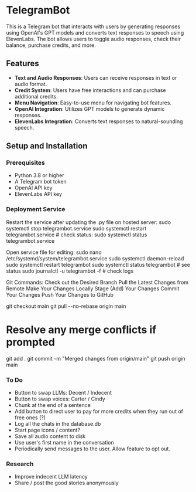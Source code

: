 # TelegramBot

This is a Telegram bot that interacts with users by generating responses using OpenAI's GPT models and converts text responses to speech using ElevenLabs. The bot allows users to toggle audio responses, check their balance, purchase credits, and more.

## Features

- **Text and Audio Responses**: Users can receive responses in text or audio format.
- **Credit System**: Users have free interactions and can purchase additional credits.
- **Menu Navigation**: Easy-to-use menu for navigating bot features.
- **OpenAI Integration**: Utilizes GPT models to generate dynamic responses.
- **ElevenLabs Integration**: Converts text responses to natural-sounding speech.

## Setup and Installation

### Prerequisites

- Python 3.8 or higher
- A Telegram bot token
- OpenAI API key
- ElevenLabs API key



### Deployment Service

Restart the service after updating the .py file on hosted server:
sudo systemctl stop telegrambot.service
sudo systemctl restart telegrambot.service # check status: sudo systemctl status telegrambot.service


Open service file for editing:
sudo nano /etc/systemd/system/telegrambot.service
sudo systemctl daemon-reload
sudo systemctl restart telegrambot 
sudo systemctl status telegrambot # see status
sudo journalctl -u telegrambot -f # check logs

Git Commands:
Check out the Desired Branch
Pull the Latest Changes from Remote
Make Your Changes Locally
Stage (Add) Your Changes
Commit Your Changes
Push Your Changes to GitHub

git checkout main
git pull --no-rebase origin main
# Resolve any merge conflicts if prompted
git add .
git commit -m "Merged changes from origin/main"
git push origin main

### To Do

- Button to swap LLMs: Decent / Indecent
- Button to swap voices: Carter / Cindy
- Chunk at the end of a sentence
- Add button to direct user to pay for more credits when they run out of free ones (?)
- Log all the chats in the database.db
- Start page icons / content? 
- Save all audio content to disk
- Use user's first name in the conversation
- Periodically send messages to the user. Allow feature to opt out.


### Research

- Improve indecent LLM latency
- Share / post the good stories anonymously
